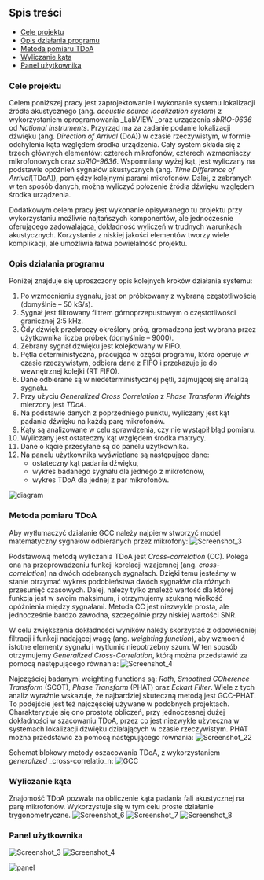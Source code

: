 ## Spis treści
- [Cele projektu](#cele-projektu)
- [Opis działania programu](#opis-działania-programu)
- [Metoda pomiaru TDoA](#metoda-pomiaru-tdoa)
- [Wyliczanie kąta](#wyliczanie-kąta)
- [Panel użytkownika](#panel-użytkownika)


### Cele projektu
Celem poniższej pracy jest zaprojektowanie i wykonanie systemu lokalizacji źródła akustycznego (ang. _acoustic source localization system_) z wykorzystaniem oprogramowania _LabVIEW _oraz urządzenia _sbRIO-9636_ od _National Instruments_. Przyrząd ma za zadanie podanie lokalizacji dźwięku (ang.
_Direction of Arrival_ (DoA)) w czasie rzeczywistym, w formie odchylenia kąta względem środka urządzenia. Cały system składa się z trzech głównych elementów: czterech mikrofonów, czterech wzmacniaczy mikrofonowych oraz _sbRIO-9636_. Wspomniany wyżej kąt, jest wyliczany na podstawie opóźnień sygnałów akustycznych (ang. _Time Difference of Arrival_(TDoA)), pomiędzy kolejnymi parami mikrofonów. Dalej, z zebranych w ten sposób danych, można wyliczyć położenie źródła dźwięku względem środka urządzenia.

Dodatkowym celem pracy jest wykonanie opisywanego tu projektu przy wykorzystaniu możliwie najtańszych komponentów, ale jednocześnie oferującego zadowalająca˛ dokładność wyliczeń w trudnych warunkach akustycznych. Korzystanie z niskiej jakości elementów tworzy wiele komplikacji, ale umożliwia łatwa powielalność projektu.

### Opis działania programu
Poniżej znajduje się uproszczony opis kolejnych kroków działania systemu:
1. Po wzmocnieniu sygnału, jest on próbkowany z wybraną częstotliwością (domyślnie – 50 kS/s).
2. Sygnał jest filtrowany filtrem górnoprzepustowym o częstotliwości granicznej 2:5 kHz.
3. Gdy dźwięk przekroczy określony próg, gromadzona jest wybrana przez użytkownika liczba próbek
(domyślnie – 9000).
4. Zebrany sygnał dźwięku jest kolejkowany w FIFO.
5. Pętla deterministyczna, pracująca w części programu, która operuje w czasie rzeczywistym, odbiera
dane z FIFO i przekazuje je do wewnętrznej kolejki (RT FIFO).
6. Dane odbierane są w niedeterministycznej pętli, zajmującej się analizą sygnału.
7. Przy użyciu _Generalized Cross Correlation_ z _Phase Transform Weights_ mierzony jest _TDoA_.
8. Na podstawie danych z poprzedniego punktu, wyliczany jest kąt padania dźwięku na każdą parę
mikrofonów.
9. Kąty są analizowane w celu sprawdzenia, czy nie wystąpił błąd pomiaru.
10. Wyliczany jest ostateczny kąt względem środka matrycy.
11. Dane o kącie przesyłane są do panelu użytkownika.
12. Na panelu użytkownika wyświetlane są następujące dane:
    * ostateczny kąt padania dźwięku,
    * wykres badanego sygnału dla jednego z mikrofonów,
    * wykres TDoA dla jednej z par mikrofonów.

![diagram](https://user-images.githubusercontent.com/33938646/71518613-0a48f800-28b4-11ea-8894-7f0e0f73baa9.png)


### Metoda pomiaru TDoA
Aby wytłumaczyć działanie GCC należy najpierw stworzyć model matematyczny sygnałów odbieranych przez mikrofony:
![Screenshot_3](https://user-images.githubusercontent.com/33938646/71518762-a70b9580-28b4-11ea-8487-752a68647630.png)

Podstawową metodą wyliczania TDoA jest _Cross-correlation_ (CC). Polega ona na przeprowadzeniu funkcji korelacji wzajemnej (ang. _cross-correlation_) na dwóch odebranych sygnałach. Dzięki temu jesteśmy w stanie otrzymać wykres podobieństwa dwóch sygnałów dla różnych przesunięć czasowych. Dalej, należy tylko znaleźć wartość dla której funkcja jest w swoim maksimum, i otrzymujemy szukaną wielkość opóźnienia między sygnałami. Metoda CC jest niezwykle prosta, ale jednocześnie bardzo zawodna, szczególnie przy niskiej wartości SNR.

W celu zwiększenia dokładności wyników należy skorzystać z odpowiedniej filtracji i funkcji nadającej wagę (ang. _weighting function_), aby wzmocnić istotne elementy sygnału i wytłumić niepotrzebny szum. W ten sposób otrzymujemy _Generalized Cross-Correlation_, którą można przedstawić za pomocą następującego równania:
![Screenshot_4](https://user-images.githubusercontent.com/33938646/71518874-4b8dd780-28b5-11ea-8fdf-c8c05ccb2394.png)

Najczęściej badanymi weighting functions są: _Roth_, _Smoothed COherence Transform_ (SCOT), _Phase_
_Transform_ (PHAT) oraz _Eckart Filter_. Wiele z tych analiz wyraźnie wskazuje, że najbardziej skuteczną
metodą jest GCC-PHAT. To podejście jest też najczęściej używane w podobnych projektach. Charakteryzuje się ono prostotą obliczeń, przy jednoczesnej dużej dokładności w szacowaniu TDoA, przez co jest niezwykle użyteczna w systemach lokalizacji dźwięku działających w czasie rzeczywistym. PHAT można przedstawić za pomocą następującego równania:
![Screenshot_22](https://user-images.githubusercontent.com/33938646/71519381-9f99bb80-28b7-11ea-898d-7dc9f9d16523.png)


Schemat blokowy metody oszacowania TDoA, z wykorzystaniem _generalized_
_cross-correlatio_n:
![GCC](https://user-images.githubusercontent.com/33938646/71519207-d28f7f80-28b6-11ea-8b23-c52e10f75539.jpg)

### Wyliczanie kąta
Znajomość TDoA pozwala na obliczenie kąta padania fali akustycznej na parę mikrofonów. Wykorzystuje
się w tym celu proste działanie trygonometryczne.
![Screenshot_6](https://user-images.githubusercontent.com/33938646/71519258-1e422900-28b7-11ea-884a-708205e9599d.png)
![Screenshot_7](https://user-images.githubusercontent.com/33938646/71519275-344fe980-28b7-11ea-9f2b-1b2ef4714fd6.png)
![Screenshot_8](https://user-images.githubusercontent.com/33938646/71519310-58abc600-28b7-11ea-860f-2800003a3c87.png)

### Panel użytkownika
![Screenshot_3](https://user-images.githubusercontent.com/33938646/71519497-0919ca00-28b8-11ea-9031-90a42b20275a.png)
![Screenshot_4](https://user-images.githubusercontent.com/33938646/71519502-0f0fab00-28b8-11ea-9c01-2bbff95a6d90.png)

![panel](https://user-images.githubusercontent.com/33938646/71519454-dd96df80-28b7-11ea-8ebd-bd3964e51073.jpg)